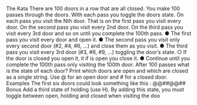 The Kata
There are 100 doors in a row that are all closed. You make 100 passes through the doors. With each pass you toggle
the doors state. On each pass you visit the Nth door. That is on the first pass you visit every door. On the second pass
you visit every 2nd door. On the third pass you visit every 3rd door and so on until you complete the 100th pass.
● The first pass you visit every door and open it.
● The second pass you visit only every second door (#2, #4, #6, …) and close them as you visit.
● The third pass you visit every 3rd door (#3, #6, #9, …) toggling the door’s state.
○ If the door is closed you open it, it if is open you close it.
● Continue until you complete the 100th pass only visiting the 100th door.
After 100 passes what is the state of each door?
Print which doors are open and which are closed as a single string.
Use @ for an open door and # for a closed door.
Examples
The first six doors could look something like this : @@##@@##
Bonus
Add a third state of holding (use H). By adding this state, you must toggle between open, holding and closed when
visiting the doo